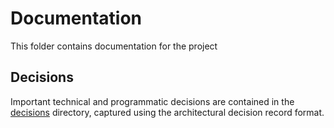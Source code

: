 # Documentation

This folder contains documentation for the project


## Decisions

Important technical and programmatic decisions are contained in the [decisions](./decisions/) directory, captured using the architectural decision record format.
